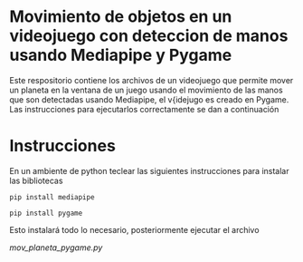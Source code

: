 # Movimiento de objetos en un videojuego  con deteccion de manos usando Mediapipe y Pygame
 Este respositorio contiene los archivos de un videojuego que permite mover un planeta en la ventana de un juego  usando el movimiento de las manos que son detectadas usando Mediapipe, el v{idejugo es creado en Pygame. Las instrucciones para ejecutarlos correctamente se dan a continuación

 # Instrucciones

 En un ambiente de python teclear las siguientes instrucciones para instalar las bibliotecas

`pip install mediapipe`

`pip install pygame`

Esto instalará todo lo necesario, posteriormente ejecutar el archivo 

*_mov_planeta_pygame.py_*
